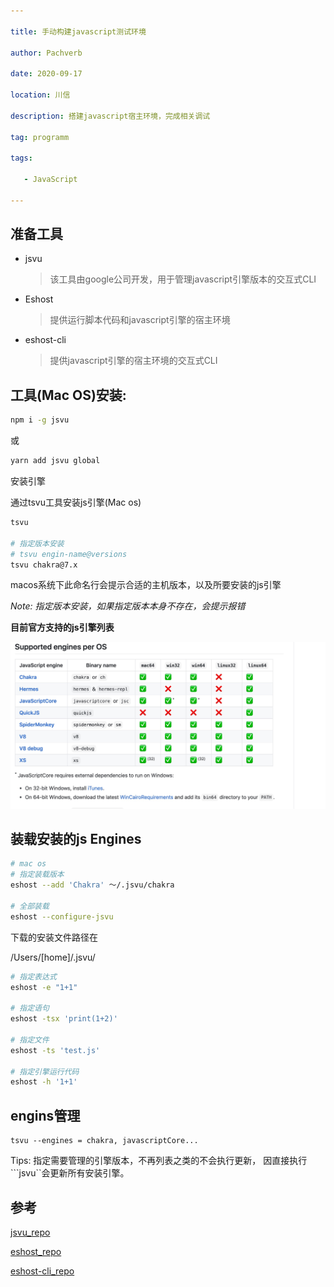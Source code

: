 ```yaml
---

title: 手动构建javascript测试环境

author: Pachverb

date: 2020-09-17

location: 川信

description: 搭建javascript宿主环境，完成相关调试

tag: programm

tags:

   - JavaScript

---
```


## 准备工具

 - jsvu

   > 该工具由google公司开发，用于管理javascript引擎版本的交互式CLI

 - Eshost

   > 提供运行脚本代码和javascript引擎的宿主环境

- eshost-cli

  > 提供javascript引擎的宿主环境的交互式CLI

## 工具(Mac OS)安装:

```bash
npm i -g jsvu 
```

或

```bash
yarn add jsvu global
```

安装引擎

通过tsvu工具安装js引擎(Mac os)

```bash
tsvu 

# 指定版本安装
# tsvu engin-name@versions
tsvu chakra@7.x
```

macos系统下此命名行会提示合适的主机版本，以及所要安装的js引擎

*Note: 指定版本安装，如果指定版本本身不存在，会提示报错*

**目前官方支持的js引擎列表**

![ltem](./images/0917.jpg)

## 装载安装的js Engines

```bash
# mac os
# 指定装载版本
eshost --add 'Chakra' ～/.jsvu/chakra

# 全部装载
eshost --configure-jsvu
```

下载的安装文件路径在 

/Users/[home]/.jsvu/

```bash
# 指定表达式
eshost -e "1+1"

# 指定语句
eshost -tsx 'print(1+2)'

# 指定文件
eshost -ts 'test.js'

# 指定引擎运行代码
eshost -h '1+1'
```



## engins管理

```
tsvu --engines = chakra, javascriptCore...
```

Tips: 指定需要管理的引擎版本，不再列表之类的不会执行更新， 因直接执行```jsvu``会更新所有安装引擎。





## 参考

[jsvu_repo](https://github.com/GoogleChromeLabs/jsvu)

[eshost_repo](https://github.com/bterlson/eshost#installing-engines)

[eshost-cli_repo](https://github.com/bterlson/eshost-cli)
